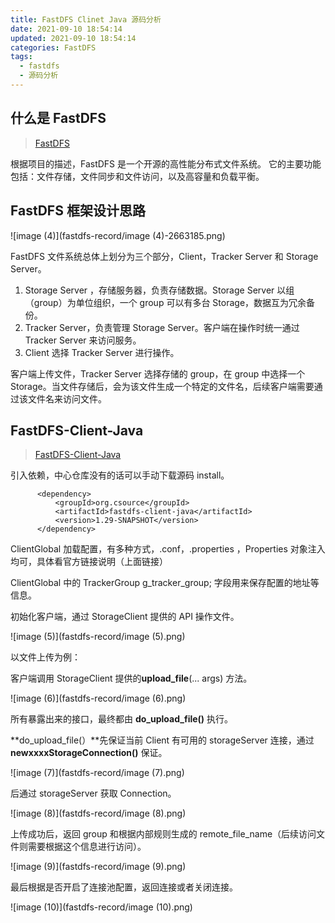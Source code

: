 ```yaml
---
title: FastDFS Clinet Java 源码分析
date: 2021-09-10 18:54:14
updated: 2021-09-10 18:54:14
categories: FastDFS
tags: 
  - fastdfs
  - 源码分析
---
```


## 什么是 FastDFS

>[FastDFS](https://github.com/happyfish100/fastdfs)

根据项目的描述，FastDFS 是一个开源的高性能分布式文件系统。 它的主要功能包括：文件存储，文件同步和文件访问，以及高容量和负载平衡。<!--more-->

## FastDFS 框架设计思路

![image (4)](fastdfs-record/image (4)-2663185.png)

FastDFS 文件系统总体上划分为三个部分，Client，Tracker Server 和 Storage Server。

1. Storage Server ，存储服务器，负责存储数据。Storage Server 以组 （group）为单位组织，一个 group 可以有多台 Storage，数据互为冗余备份。
2. Tracker Server，负责管理 Storage Server。客户端在操作时统一通过 Tracker Server 来访问服务。
3. Client 选择 Tracker Server 进行操作。

客户端上传文件，Tracker Server 选择存储的 group，在 group 中选择一个 Storage。当文件存储后，会为该文件生成一个特定的文件名，后续客户端需要通过该文件名来访问文件。

## FastDFS-Client-Java

>[FastDFS-Client-Java](https://github.com/happyfish100/fastdfs-client-java)

引入依赖，中心仓库没有的话可以手动下载源码 install。

```plain
      <dependency>
          <groupId>org.csource</groupId>
          <artifactId>fastdfs-client-java</artifactId>
          <version>1.29-SNAPSHOT</version>
      </dependency>
```

ClientGlobal 加载配置，有多种方式，.conf，.properties ，Properties 对象注入均可，具体看官方链接说明（上面链接）

ClientGlobal 中的 TrackerGroup g_tracker_group; 字段用来保存配置的地址等信息。

初始化客户端，通过 StorageClient  提供的 API 操作文件。

![image (5)](fastdfs-record/image (5).png)

以文件上传为例：

客户端调用 StorageClient 提供的**upload_file**(... args)  方法。

![image (6)](fastdfs-record/image (6).png)

所有暴露出来的接口，最终都由 **do_upload_file()** 执行。

**do_upload_file(）**先保证当前 Client 有可用的 storageServer 连接，通过 **newxxxxStorageConnection()** 保证。

![image (7)](fastdfs-record/image (7).png)

后通过 storageServer 获取 Connection。

![image (8)](fastdfs-record/image (8).png)

上传成功后，返回 group 和根据内部规则生成的 remote_file_name（后续访问文件则需要根据这个信息进行访问）。

![image (9)](fastdfs-record/image (9).png)

最后根据是否开启了连接池配置，返回连接或者关闭连接。

![image (10)](fastdfs-record/image (10).png)

